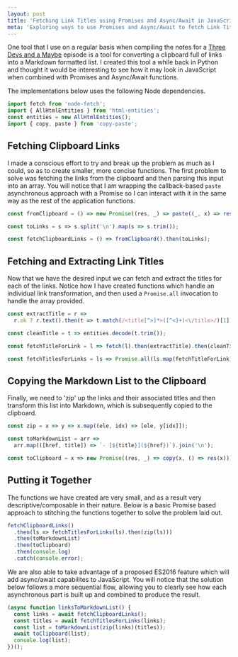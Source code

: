 ```yaml
---
layout: post
title: 'Fetching Link Titles using Promises and Async/Await in JavaScript'
meta: 'Exploring ways to use Promises and Async/Await to fetch Link Titles from the Clipboard'
---
```


One tool that I use on a regular basis when compiling the notes for a [Three Devs and a Maybe](http://threedevsandamaybe.com/) episode is a tool for converting a clipboard full of links into a Markdown formatted list.
I created this tool a while back in Python and thought it would be interesting to see how it may look in JavaScript when combined with Promises and Async/Await functions.

<!--more-->

The implementations below uses the following Node dependencies.

```js
import fetch from 'node-fetch';
import { AllHtmlEntities } from 'html-entities';
const entities = new AllHtmlEntities();
import { copy, paste } from 'copy-paste';
```

## Fetching Clipboard Links

I made a conscious effort to try and break up the problem as much as I could, so as to create smaller, more concise functions.
The first problem to solve was fetching the links from the clipboard and then parsing this input into an array.
You will notice that I am wrapping the callback-based `paste` asynchronous approach with a Promise so I can interact with it in the same way as the rest of the application functions.

```js
const fromClipboard = () => new Promise((res, _) => paste((_, x) => res(x)));

const toLinks = s => s.split('\n').map(s => s.trim());

const fetchClipboardLinks = () => fromClipboard().then(toLinks);
```

## Fetching and Extracting Link Titles

Now that we have the desired input we can fetch and extract the titles for each of the links.
Notice how I have created functions which handle an individual link transformation, and then used a `Promise.all` invocation to handle the array provided.

```js
const extractTitle = r =>
  r.ok ? r.text().then(t => t.match(/<title[^>]*>([^<]+)<\/title>/)[1]) : '';

const cleanTitle = t => entities.decode(t.trim());

const fetchTitleForLink = l => fetch(l).then(extractTitle).then(cleanTitle);

const fetchTitlesForLinks = ls => Promise.all(ls.map(fetchTitleForLink));
```

## Copying the Markdown List to the Clipboard

Finally, we need to 'zip' up the links and their associated titles and then transform this list into Markdown, which is subsequently copied to the clipboard.

```js
const zip = x => y => x.map((ele, idx) => [ele, y[idx]]);

const toMarkdownList = arr =>
  arr.map(([href, title]) => `- [${title}](${href})`).join('\n');

const toClipboard = x => new Promise((res, _) => copy(x, () => res(x)));
```

## Putting it Together

The functions we have created are very small, and as a result very descriptive/composable in their nature.
Below is a basic Promise based approach to stitching the functions together to solve the problem laid out.

```js
fetchClipboardLinks()
  .then(ls => fetchTitlesForLinks(ls).then(zip(ls)))
  .then(toMarkdownList)
  .then(toClipboard)
  .then(console.log)
  .catch(console.error);
```

We are also able to take advantage of a proposed ES2016 feature which will add async/await capabilites to JavaScript.
You will notice that the solution below follows a more sequential flow, allowing you to clearly see how each asynchronous part is built up and combined to produce the result.

```js
(async function linksToMarkdownList() {
  const links = await fetchClipboardLinks();
  const titles = await fetchTitlesForLinks(links);
  const list = toMarkdownList(zip(links)(titles));
  await toClipboard(list);
  console.log(list);
})();
```

